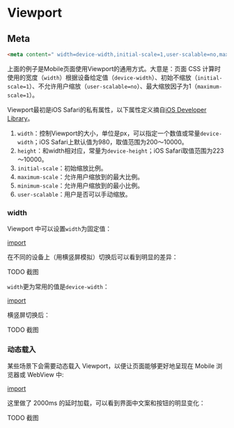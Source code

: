 # Viewport

## Meta

```html
<meta content=" width=device-width,initial-scale=1,user-scalable=no,maximum-scale=1" name="viewport"/>
```

上面的例子是Mobile页面使用Viewport的通用方式。大意是：页面 CSS 计算时使用的宽度（`width`）根据设备给定值（`device-width`）、初始不缩放（`initial-scale=1`）、不允许用户缩放（`user-scalable=no`）、最大缩放因子为1（`maximum-scale=1`）。 

Viewport最初是iOS Safari的私有属性，以下属性定义摘自[iOS Developer Library](https://developer.apple.com/library/ios/documentation/AppleApplications/Reference/SafariWebContent/UsingtheViewport/UsingtheViewport.html)。

1. `width`：控制Viewport的大小，单位是px，可以指定一个数值或常量`device-width`；iOS Safari上默认值为980，取值范围为200～10000。
2. `height`：和width相对应，常量为`device-height`；iOS Safari取值范围为223～10000。
3. `initial-scale`：初始缩放比例。
4. `maximum-scale`：允许用户缩放到的最大比例。
5. `minimum-scale`：允许用户缩放到的最小比例。
6. `user-scalable`：用户是否可以手动缩放。

### width

Viewport 中可以设置`width`为固定值：

[import](../../examples/mobile/viewport-width.html)

在不同的设备上（用横竖屏模拟）切换后可以看到明显的差异：

TODO 截图

`width`更为常用的值是`device-width`：

[import](../../examples/mobile/viewport-device-width.html)

横竖屏切换后：

TODO 截图

### 动态载入

某些场景下会需要动态载入 Viewport，以便让页面能够更好地呈现在 Mobile 浏览器或 WebView 中:

[import](../../examples/mobile/viewport-load.html) 

这里做了 2000ms 的延时加载，可以看到界面中文案和按钮的明显变化：

TODO 截图
